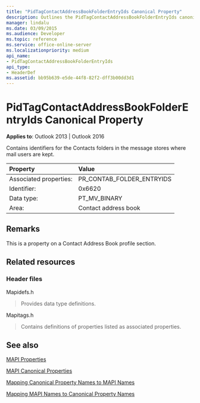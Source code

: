 ```yaml
---
title: "PidTagContactAddressBookFolderEntryIds Canonical Property"
description: Outlines the PidTagContactAddressBookFolderEntryIds canonical property, which is a property on a Contact Address Book profile section.
manager: lindalu
ms.date: 03/09/2015
ms.audience: Developer
ms.topic: reference
ms.service: office-online-server
ms.localizationpriority: medium
api_name:
- PidTagContactAddressBookFolderEntryIds
api_type:
- HeaderDef
ms.assetid: bb95b639-e5de-44f8-82f2-dff3b00dd3d1
---
```


# PidTagContactAddressBookFolderEntryIds Canonical Property

  
  
**Applies to**: Outlook 2013 | Outlook 2016 
  
Contains identifiers for the Contacts folders in the message stores where mail users are kept.
  
|Property|Value|
|:-----|:-----|
|Associated properties:  <br/> |PR_CONTAB_FOLDER_ENTRYIDS  <br/> |
|Identifier:  <br/> |0x6620  <br/> |
|Data type:  <br/> |PT_MV_BINARY  <br/> |
|Area:  <br/> |Contact address book  <br/> |
   
## Remarks

This is a property on a Contact Address Book profile section.
  
## Related resources

### Header files

Mapidefs.h
  
> Provides data type definitions.
    
Mapitags.h
  
> Contains definitions of properties listed as associated properties.
    
## See also



[MAPI Properties](mapi-properties.md)
  
[MAPI Canonical Properties](mapi-canonical-properties.md)
  
[Mapping Canonical Property Names to MAPI Names](mapping-canonical-property-names-to-mapi-names.md)
  
[Mapping MAPI Names to Canonical Property Names](mapping-mapi-names-to-canonical-property-names.md)

